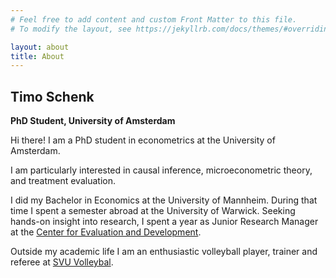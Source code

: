 ```yaml
---
# Feel free to add content and custom Front Matter to this file.
# To modify the layout, see https://jekyllrb.com/docs/themes/#overriding-theme-defaults

layout: about
title: About
---
```

## Timo Schenk
**PhD Student, University of Amsterdam**

Hi there! I am a PhD student in econometrics at the University of Amsterdam.

I am particularly interested in causal inference, microeconometric theory, and treatment evaluation. 

I did my Bachelor in Economics at the University of Mannheim. 
During that time I spent a semester abroad at the University of Warwick. 
Seeking hands-on insight into research, I spent a year as Junior Research Manager at the [Center for Evaluation and Development](https://c4ed.org/). 
<!-- Working together with researchers convinced me to take the next step towards a career in academia. -->

Outside my academic life I am an enthusiastic volleyball player, trainer and referee at [SVU Volleybal](https://www.svuvolleybal.nl/).
    

